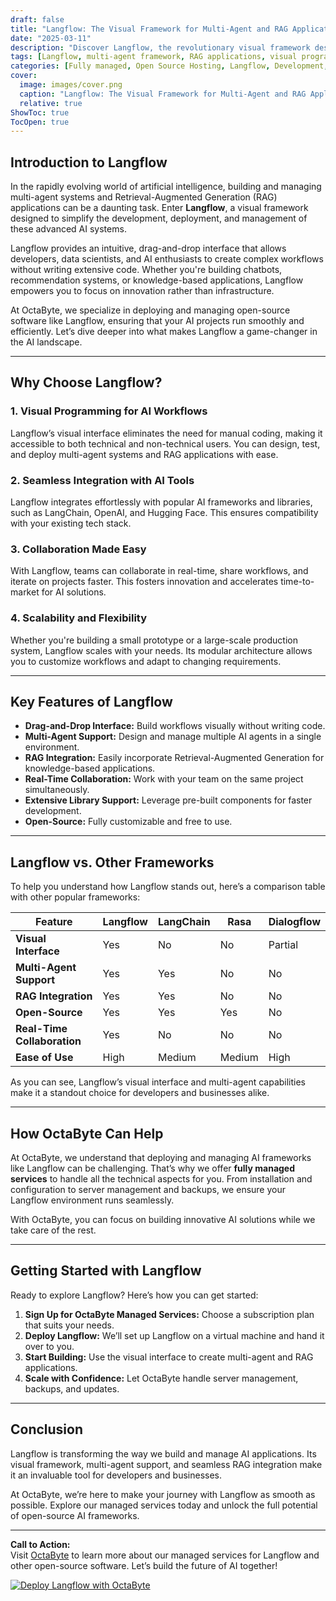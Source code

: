 ```yaml
---
draft: false
title: "Langflow: The Visual Framework for Multi-Agent and RAG Applications"
date: "2025-03-11"
description: "Discover Langflow, the revolutionary visual framework designed for building multi-agent and Retrieval-Augmented Generation (RAG) applications. Learn how Langflow simplifies complex workflows, enhances collaboration, and accelerates development for AI-driven solutions."
tags: [Langflow, multi-agent framework, RAG applications, visual programming, AI development, open-source software, workflow automation, AI collaboration tools, OctaByte managed services]
categories: [Fully managed, Open Source Hosting, Langflow, Development, Others]
cover:
  image: images/cover.png
  caption: "Langflow: The Visual Framework for Multi-Agent and RAG Applications"
  relative: true
ShowToc: true
TocOpen: true
---
```



## Introduction to Langflow  

In the rapidly evolving world of artificial intelligence, building and managing multi-agent systems and Retrieval-Augmented Generation (RAG) applications can be a daunting task. Enter **Langflow**, a visual framework designed to simplify the development, deployment, and management of these advanced AI systems.  

Langflow provides an intuitive, drag-and-drop interface that allows developers, data scientists, and AI enthusiasts to create complex workflows without writing extensive code. Whether you're building chatbots, recommendation systems, or knowledge-based applications, Langflow empowers you to focus on innovation rather than infrastructure.  

At OctaByte, we specialize in deploying and managing open-source software like Langflow, ensuring that your AI projects run smoothly and efficiently. Let’s dive deeper into what makes Langflow a game-changer in the AI landscape.  

---

## Why Choose Langflow?  

### 1. **Visual Programming for AI Workflows**  
Langflow’s visual interface eliminates the need for manual coding, making it accessible to both technical and non-technical users. You can design, test, and deploy multi-agent systems and RAG applications with ease.  

### 2. **Seamless Integration with AI Tools**  
Langflow integrates effortlessly with popular AI frameworks and libraries, such as LangChain, OpenAI, and Hugging Face. This ensures compatibility with your existing tech stack.  

### 3. **Collaboration Made Easy**  
With Langflow, teams can collaborate in real-time, share workflows, and iterate on projects faster. This fosters innovation and accelerates time-to-market for AI solutions.  

### 4. **Scalability and Flexibility**  
Whether you're building a small prototype or a large-scale production system, Langflow scales with your needs. Its modular architecture allows you to customize workflows and adapt to changing requirements.  

---

## Key Features of Langflow  

- **Drag-and-Drop Interface:** Build workflows visually without writing code.  
- **Multi-Agent Support:** Design and manage multiple AI agents in a single environment.  
- **RAG Integration:** Easily incorporate Retrieval-Augmented Generation for knowledge-based applications.  
- **Real-Time Collaboration:** Work with your team on the same project simultaneously.  
- **Extensive Library Support:** Leverage pre-built components for faster development.  
- **Open-Source:** Fully customizable and free to use.  

---

## Langflow vs. Other Frameworks  

To help you understand how Langflow stands out, here’s a comparison table with other popular frameworks:  

| Feature                | Langflow                  | LangChain                | Rasa                     | Dialogflow               |  
|------------------------|---------------------------|--------------------------|--------------------------|--------------------------|  
| **Visual Interface**   | Yes                       | No                       | No                       | Partial                  |  
| **Multi-Agent Support**| Yes                       | Yes                      | No                       | No                       |  
| **RAG Integration**    | Yes                       | Yes                      | No                       | No                       |  
| **Open-Source**        | Yes                       | Yes                      | Yes                      | No                       |  
| **Real-Time Collaboration** | Yes               | No                       | No                       | No                       |  
| **Ease of Use**        | High                      | Medium                   | Medium                   | High                     |  

As you can see, Langflow’s visual interface and multi-agent capabilities make it a standout choice for developers and businesses alike.  

---

## How OctaByte Can Help  

At OctaByte, we understand that deploying and managing AI frameworks like Langflow can be challenging. That’s why we offer **fully managed services** to handle all the technical aspects for you. From installation and configuration to server management and backups, we ensure your Langflow environment runs seamlessly.  

With OctaByte, you can focus on building innovative AI solutions while we take care of the rest.  

---

## Getting Started with Langflow  

Ready to explore Langflow? Here’s how you can get started:  

1. **Sign Up for OctaByte Managed Services:** Choose a subscription plan that suits your needs.  
2. **Deploy Langflow:** We’ll set up Langflow on a virtual machine and hand it over to you.  
3. **Start Building:** Use the visual interface to create multi-agent and RAG applications.  
4. **Scale with Confidence:** Let OctaByte handle server management, backups, and updates.  

---

## Conclusion  

Langflow is transforming the way we build and manage AI applications. Its visual framework, multi-agent support, and seamless RAG integration make it an invaluable tool for developers and businesses.  

At OctaByte, we’re here to make your journey with Langflow as smooth as possible. Explore our managed services today and unlock the full potential of open-source AI frameworks.  

---

**Call to Action:**  
Visit [OctaByte](https://octabyte.io) to learn more about our managed services for Langflow and other open-source software. Let’s build the future of AI together!

[![Deploy Langflow with OctaByte](/images/deploy-on-octabyte.png)](https://octabyte.io/fully-managed-open-source-services/development/others/langflow)